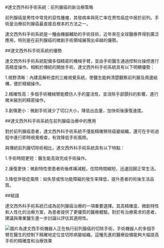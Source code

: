 #達文西外科手術系統：前列腺癌的新治療策略

前列腺癌是男性中常見的惡性腫瘤，其發病率與死亡率在男性癌症中居於前列。手術是治療前列腺癌最直接且根本的方法之一。

達文西外科手術系統是一種由機器輔助的手術技術，近年來在全球醫療界得到廣泛應用，特別是在前列腺癌的微創手術領域展現出卓越的優勢。

##達文西外科手術系統的優勢

達文西外科手術系統配備多個精密的機械手臂，並由手術醫生通過控制台操控進行高精度操作。相較於傳統的開放手術，達文西外科手術系統具有以下明顯優勢：

1.視野清晰：內建高解析度的三維視覺系統，使醫生能夠清楚觀察前列腺及周邊結構，便於精細操作。

2.精確性高：多個手術機械臂能模仿人手的靈活性，並消除手部顫抖的影響，進行微米級別的精密操作。

3.創傷更小：微創手術減少了切口大小，降低出血量，加快術後康復速度。

##達文西外科手術系統在前列腺癌治療中的應用

對於前列腺癌患者，達文西外科手術系統不僅能精確移除癌變組織，還可在手術過程中進行即時視覺檢查，有效降低手術風險。

與傳統前列腺切除術相比，達文西外科手術系統具有以下特點：

1.手術時間更短：醫生能高效完成手術操作。

2.康復更快：微創特性使患者術後疼痛減輕，住院時間縮短，迅速回歸正常生活。

3.降低併發症風險：如失禁或性功能障礙的發生率降低，提升患者的術後生活品質。

##結語

達文西外科手術系統已成為前列腺癌治療的一項重要選擇。其高精確度、微創特性和人性化的治療方案，為患者提供了更優質的醫療體驗。對於有治療需求的患者，建議與專業醫生進一步討論以評估其適用性。

![圖片為達文西手術機器人正在執行前列腺癌的切除手術，手術機器人的多個手臂在醫生的控制下精確地定位並切除病變組織。這種先進的醫療設備能夠大幅提高手術的精確度和治療效果](https://i.imgur.com/qKr0WdM.jpeg)